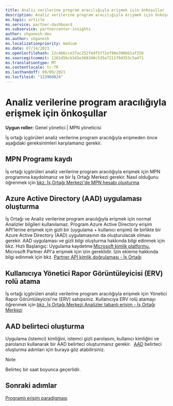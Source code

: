 ```yaml
---
title: Analiz verilerine program aracılığıyla erişmek için önkoşullar
description: Analiz verilerine program aracılığıyla erişmek için önkoşullar
ms.topic: article
ms.service: partner-dashboard
ms.subservice: partnercenter-insights
author: shganesh-dev
ms.author: shganesh
ms.localizationpriority: medium
ms.date: 07/14/2021
ms.openlocfilehash: 12c466cce37ac252fedf5f72ef90e390bb1af256
ms.sourcegitcommit: 1161d5bcb345e368348c535a7211f0d353c5a471
ms.translationtype: MT
ms.contentlocale: tr-TR
ms.lasthandoff: 09/09/2021
ms.locfileid: "123960824"
---
```

# <a name="prerequisites-to-programmatically-access-analytics-data"></a>Analiz verilerine program aracılığıyla erişmek için önkoşullar

**Uygun roller:** Genel yönetici | MPN yöneticisi

İş ortağı içgörüleri analiz verilerine program aracılığıyla erişmeden önce aşağıdaki gereksinimleri karşılamanız gerekir.

## <a name="mpn-program-enrollment"></a>MPN Programı kaydı

İş ortağı içgörüleri analiz verilerine program aracılığıyla erişmek için MPN programına kaydolmanız ve bir İş Ortağı Merkezi gerekir. Nasıl olduğunu öğrenmek için [bkz. İş Ortağı Merkezi'de MPN hesabı oluşturma](mpn-create-a-partner-center-account.md)

## <a name="create-azure-active-directory-aad-application"></a>Azure Active Directory (AAD) uygulaması oluşturma

İş Ortağı ve Analiz verilerine program aracılığıyla erişmek için normal Analizler bilgileri kullanılamaz. Program Azure Active Directory erişim API'lerine erişmek için gizli bir (uygulama + kullanıcı erişimi) ile birlikte bir Azure Active Directory (AAD) uygulamasının da oluşturulacak olması gerekir. AAD uygulaması ve gizli bilgi oluşturma hakkında bilgi edinmek için bkz. Hızlı Başlangıç: Uygulama kaydetme [Microsoft kimlik platformu.](/azure/active-directory/develop/quickstart-register-app)   Microsoft Partner API'a erişmek için izin gereklidir. İzin ekleme hakkında bilgi edinmek için bkz. [Partner API kimlik doğrulaması - İş Ortağı](/partner/develop/api-authentication#application-and-user-access)

## <a name="assign-executive-report-viewer-erv-role-to-the-user"></a>Kullanıcıya Yönetici Rapor Görüntüleyicisi (ERV) rolü atama

İş ortağı içgörüleri analiz verilerine program aracılığıyla erişmek için Yönetici Rapor Görüntüleyicisi'ne (ERV) sahipsiniz. Kullanıcıya ERV rolü atamayı öğrenmek için [bkz. İş Ortağı Merkezi Analizler tabanlı erişim - İş Ortağı Merkezi](insights-roles.md)

## <a name="generate-an-aad-token"></a>AAD belirteci oluşturma

Uygulama (istemci) kimliğini, istemci gizli parolasını, kullanıcı kimliğini ve parolanızı kullanarak bir AAD belirteci oluşturmanız gerekir.   [AAD](insights-programmatic-first-api-call.md#token-generation) belirteci oluşturma adımları için buraya göz atabilirsiniz.

> [!Note]
> Belirteç bir saat boyunca geçerlidir.

## <a name="next-steps"></a>Sonraki adımlar
[Programlı erişim paradigması](insights-programmatic-access-paradigm.md)